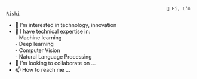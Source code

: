                                                                 👋 Hi, I’m Rishi
- 👀 I’m interested in technology, innovation
- 🌱 I have technical expertise in:<br> 
             - Machine learning<br>
         - Deep learning<br>
         - Computer Vision<br>
         - Natural Language Processing
- 💞️ I’m looking to collaborate on ...
- 📫 How to reach me ...

<!---
rishi19466/rishi19466 is a ✨ special ✨ repository because its `README.md` (this file) appears on your GitHub profile.
You can click the Preview link to take a look at your changes.
--->
